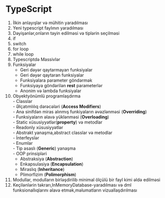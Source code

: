 # TypeScript

 1. İlkin anlayışlar və mühitin yaradılması
 2. Yeni typescript faylının yaradılması
 3. Dəyişənlər,onların təyin edilməsi və tiplərin seçilməsi
 4. if
 5. switch
 6. for loop
 7. while loop
 8. Typescriptdə Massivlər
 9. Funksiyalar
    - Geri dəyər qaytarmayan funksiyalar
    - Geri dəyər qaytaran funksiyalar
    - Funksiyalara parameter göndərmək
    - Funksiyaya göndərilən **rest** parameterlər
    - Anonim və lambda funksiyalar
 10. Obyektyönümlü programlaşdırma  
    - Classlar  
    - Əlçatımlılıq dərəcələri (**Access Modifiers**)  
    - Ana sinifdən miras alınmış funkiyaların əvəzlənməsi (**Overriding**)  
    - Funksiyaların əlavə yüklənməsi (**Overloading**)  
    - Static xüsusiyyətlər(**property**) və metodlar  
    - Readonly xüsusiyyətlər  
    - Abstrakt yanaşma,abstract classlar və metodlar  
    - İnterfeyslər  
    - Enumlar  
    - Tip əsaslı (**Generic**) yanaşma  
    - OOP prinsipləri  
        - Abstraksiya (**Abstraction**)  
        - Enkapsulasiya (**Encapsulation**)
        - Miraslıq (**Inheritance**)
        - Plimorfizim (**Polimorphism**)
 11. Modullar, modulların birləşdirilib minimal ölçülü bir fayl kimi əldə edilməsi
 12. Keçilənlərin təkrarı,InMemoryDatabase-yaradılması və dml funksionallıqlarını əlavə etmək,məlumatların vizuallaşdırılması